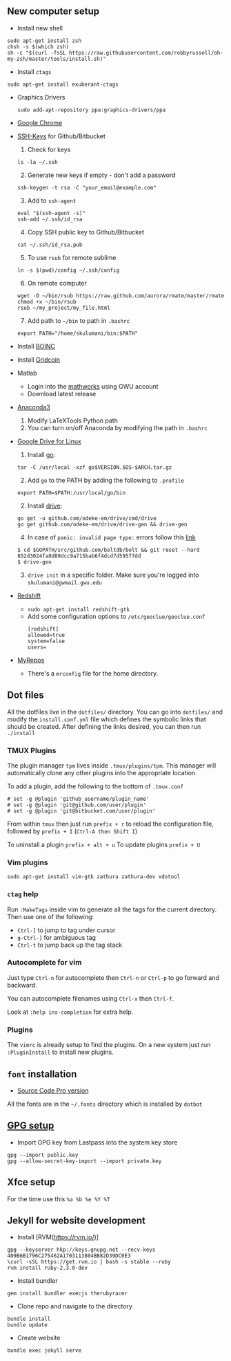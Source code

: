 ## New computer setup

* Install new shell
~~~
sudo apt-get install zsh
chsh -s $(which zsh)
sh -c "$(curl -fsSL https://raw.githubusercontent.com/robbyrussell/oh-my-zsh/master/tools/install.sh)"
~~~
* Install `ctags`
~~~
sudo apt-get install exuberant-ctags
~~~

* Graphics Drivers
    ~~~
    sudo add-apt-repository ppa:graphics-drivers/ppa
    ~~~
* [Google Chrome](https://www.google.com/chrome/)
* [SSH-Keys](https://help.github.com/enterprise/11.10.340/user/articles/generating-ssh-keys/) for Github/Bitbucket
    1. Check for keys
    ~~~
    ls -la ~/.ssh
    ~~~
    2. Generate new keys if empty - don't add a password
    ~~~
    ssh-keygen -t rsa -C "your_email@example.com"
    ~~~
    3. Add to `ssh-agent`
    ~~~
    eval "$(ssh-agent -s)"
    ssh-add ~/.ssh/id_rsa
    ~~~
    4. Copy SSH public key to Github/Bitbucket
    ~~~
    cat ~/.ssh/id_rsa.pub
    ~~~
    5. To use `rsub` for remote sublime
    ~~~
    ln -s $(pwd)/config ~/.ssh/config
    ~~~
    6. On remote computer 
    ~~~
    wget -O ~/bin/rsub https://raw.github.com/aurora/rmate/master/rmate
    chmod +x ~/bin/rsub
    rsub ~/my_project/my_file.html
    ~~~
    7. Add path to `~/bin` to path in `.bashrc`
    ~~~
    export PATH="/home/skulumani/bin:$PATH"
    ~~~
* Install [BOINC](https://boinc.berkeley.edu/)
* Install [Gridcoin](http://gridcoin.us/)
* Matlab
    * Login into the [mathworks](http://www.mathworks.com/index.html?s_tid=gn_logo) using GWU account
    * Download latest release
* [Anaconda3](https://www.continuum.io/downloads#linux)
    1. Modify LaTeXTools Python path
    2. You can turn on/off Anaconda by modifying the path in `.bashrc`
* [Google Drive for Linux](https://github.com/odeke-em/drive)
    1. Install [go](https://golang.org/doc/install):
    ~~~
    tar -C /usr/local -xzf go$VERSION.$OS-$ARCH.tar.gz
    ~~~
    2. Add `go` to the PATH by adding the following to `.profile`
    ~~~
    export PATH=$PATH:/usr/local/go/bin
    ~~~
    2. Install [drive](https://github.com/odeke-em/drive/blob/master/platform_packages.md): 
    ~~~
    go get -u github.com/odeke-em/drive/cmd/drive
    go get github.com/odeke-em/drive/drive-gen && drive-gen
    ~~~
    4. In case of `panic: invalid page type:` errors follow this [link](https://github.com/odeke-em/drive/wiki/Boltdb-breaks-drive-with-(panic:-invalid-page-type:)-or-(panic:--above-high-water-mark))
    
    ~~~
    $ cd $GOPATH/src/github.com/boltdb/bolt && git reset --hard 852d3024fa8d89dcc9a715bab6f4dcd7d59577dd
    $ drive-gen
    ~~~
    3. `drive init` in a specific folder. 
    Make sure you're logged into `skulumani@gwmail.gwu.edu`
* [Redshift](http://jonls.dk/redshift/)
  * `sudo apt-get install redshift-gtk`
  * Add some configuration options to `/etc/geoclue/geoclue.conf`
    ~~~
    [redshift]
    allowed=true
    system=false
    users=
    ~~~
* [MyRepos](https://myrepos.branchable.com/)
    * There's a `mrconfig` file for the home directory.

## Dot files

All the dotfiles live in the `dotfiles/` directory.
You can go into `dotfiles/` and modify the `install.conf.yml` file which defines the symbolic 
links that should be created. 
After defining the links desired, you can then run `./install`

### TMUX Plugins
The plugin manager `tpm` lives inside `.tmux/plugins/tpm`. 
This manager will automatically clone any other plugins into the appropriate location.

To add a plugin, add the following to the bottom of `.tmux.conf`
~~~
# set -g @plugin 'github_username/plugin_name'
# set -g @plugin 'git@github.com/user/plugin'
# set -g @plugin 'git@bitbucket.com/user/plugin'
~~~

From within `tmux` then just run `prefix + r` to reload the configuration file, followed by
`prefix + I` (`Ctrl-A then Shift I`)

To uninstall a plugin `prefix + alt + u`
To update plugins `prefix + U`

### Vim plugins
~~~
sudo apt-get install vim-gtk zathura zathura-dev xdotool
~~~

### `ctag` help

Run `:MakeTags` inside vim to generate all the tags for the current directory.
Then use one of the following:
* `Ctrl-]` to jump to tag under cursor
* `g-Ctrl-]` for ambiguous tag
* `Ctrl-t` to jump back up the tag stack
### Autocomplete for vim

Just type `Ctrl-n` for autocomplete then `Ctrl-n` or `Ctrl-p` to go forward and backward.

You can autocomplete filenames using `Ctrl-x` then `Ctrl-f`.

Look at `:help ins-completion` for extra help.

### Plugins

The `vimrc` is already setup to find the plugins. 
On a new system just run `:PluginInstall` to install new plugins.

## `font` installation
* [Source Code Pro version](https://github.com/adobe-fonts/source-code-pro/releases/tag/2.030R-ro%2F1.050R-it)

All the fonts are in the `~/.fonts` directory which is installed by `dotbot`

## [GPG setup](./gpg.md)

* Import GPG key from Lastpass into the system key store
~~~
gpg --import public.key
gpg --allow-secret-key-import --import private.key
~~~

## Xfce setup

For the time use this `%a %b %e %Y %T`

## Jekyll for website development

* Install [RVM(https://rvm.io/)]
~~~
gpg --keyserver hkp://keys.gnupg.net --recv-keys 409B6B1796C275462A1703113804BB82D39DC0E3
\curl -sSL https://get.rvm.io | bash -s stable --ruby
rvm install ruby-2.3.0-dev
~~~
* Install bundler
~~~
gem install bundler execjs therubyracer
~~~
* Clone repo and navigate to the directory
~~~
bundle install
bundle update
~~~
* Create website
~~~
bundle exec jekyll serve
~~~
